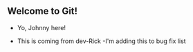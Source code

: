 ## Welcome to Git!

- Yo, Johnny here!

 - This is coming from dev-Rick
-I'm adding this to bug fix list
